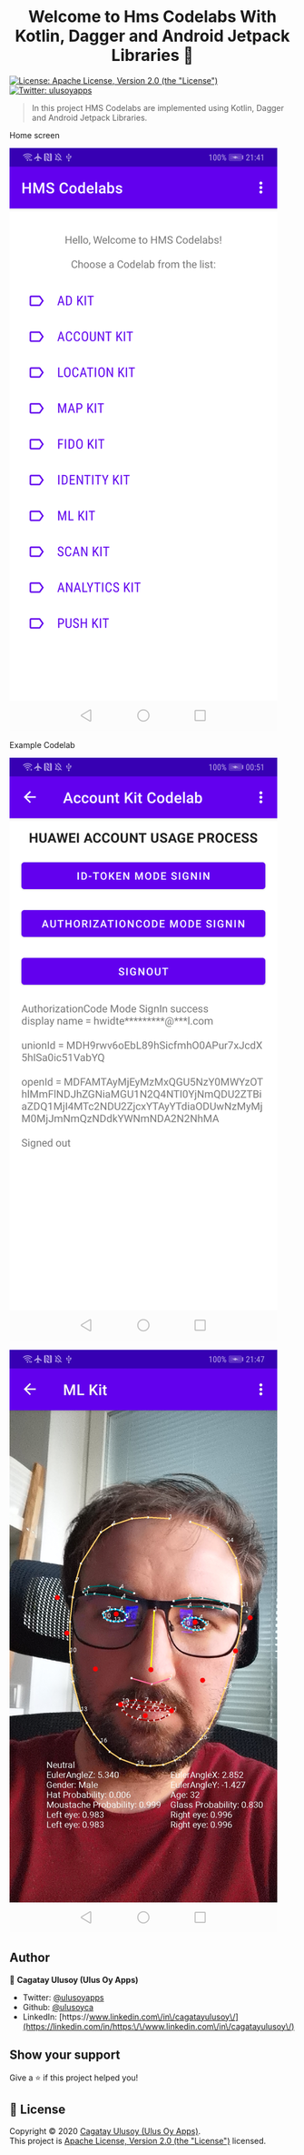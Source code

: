 <h1 align="center">Welcome to Hms Codelabs With Kotlin, Dagger and Android Jetpack Libraries 👋</h1>
<p>
  <a href="http://www.apache.org/licenses/LICENSE-2.0" target="_blank">
    <img alt="License: Apache License, Version 2.0 (the &#34;License&#34;)" src="https://img.shields.io/badge/License-Apache License, Version 2.0 (the &#34;License&#34;)-yellow.svg" />
  </a>
  <a href="https://twitter.com/ulusoyapps" target="_blank">
    <img alt="Twitter: ulusoyapps" src="https://img.shields.io/twitter/follow/ulusoyapps.svg?style=social" />
  </a>
</p>

> In this project HMS Codelabs are implemented using Kotlin, Dagger and Android Jetpack Libraries.

Home screen

![homepage](Screenshots/home_1.png)

Example Codelab

![accountKit](Screenshots/account_kit.png)

![ml_kit](Screenshots/ml_kit_1.png)

## Author

👤 **Cagatay Ulusoy (Ulus Oy Apps)**

* Twitter: [@ulusoyapps](https://twitter.com/ulusoyapps)
* Github: [@ulusoyca](https://github.com/ulusoyca)
* LinkedIn: [https:\/\/www.linkedin.com\/in\/cagatayulusoy\/](https://linkedin.com/in/https:\/\/www.linkedin.com\/in\/cagatayulusoy\/)

## Show your support

Give a ⭐️ if this project helped you!

## 📝 License

Copyright © 2020 [Cagatay Ulusoy (Ulus Oy Apps)](https://github.com/ulusoyca).<br />
This project is [Apache License, Version 2.0 (the &#34;License&#34;)](http://www.apache.org/licenses/LICENSE-2.0) licensed.